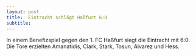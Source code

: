 ```yaml
---
layout: post
title:  Eintracht schlägt Haßfurt 6:0
subtitle:  
---
```


In einem Benefizspiel gegen den 1. FC Haßfurt siegt die Eintracht mit 6:0. Die Tore erzielten Amanatidis, Clark, Stark, Tosun, Alvarez und Hess.



